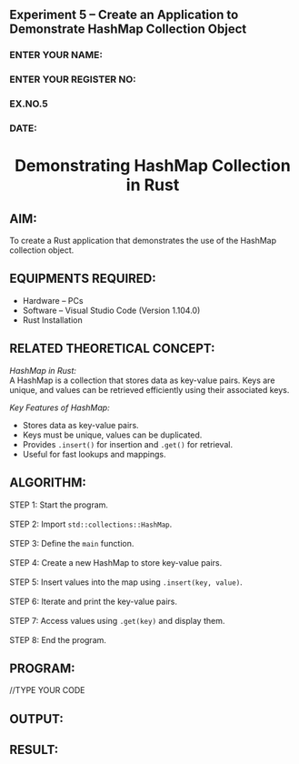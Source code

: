 ## Experiment 5 – Create an Application to Demonstrate HashMap Collection Object  

<H3>ENTER YOUR NAME:</H3>  
<H3>ENTER YOUR REGISTER NO:</H3>  
<H3>EX.NO.5</H3>  
<H3>DATE:</H3>  

<H1 ALIGN =CENTER> Demonstrating HashMap Collection in Rust </H1>  

## AIM:  
To create a Rust application that demonstrates the use of the HashMap collection object.  

## EQUIPMENTS REQUIRED:  
- Hardware – PCs  
- Software – Visual Studio Code (Version 1.104.0)  
- Rust Installation  

## RELATED THEORETICAL CONCEPT:  

*HashMap in Rust:*  
A HashMap is a collection that stores data as key-value pairs. Keys are unique, and values can be retrieved efficiently using their associated keys.  

*Key Features of HashMap:*  
- Stores data as key-value pairs.  
- Keys must be unique, values can be duplicated.  
- Provides `.insert()` for insertion and `.get()` for retrieval.  
- Useful for fast lookups and mappings.  

## ALGORITHM:  
STEP 1: Start the program. <BR>  
STEP 2: Import `std::collections::HashMap`. <BR>  
STEP 3: Define the `main` function. <BR>  
STEP 4: Create a new HashMap to store key-value pairs. <BR>  
STEP 5: Insert values into the map using `.insert(key, value)`. <BR>  
STEP 6: Iterate and print the key-value pairs. <BR>  
STEP 7: Access values using `.get(key)` and display them. <BR>  
STEP 8: End the program. <BR>  

## PROGRAM:  



//TYPE YOUR CODE





## OUTPUT:

## RESULT:
